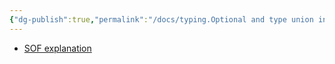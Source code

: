 ```yaml
---
{"dg-publish":true,"permalink":"/docs/typing.Optional and type union in python/","title":"typing.Optional and type union in python"}
---
```


- [SOF explanation](https://stackoverflow.com/questions/51710037/how-should-i-use-the-optional-type-hint)

